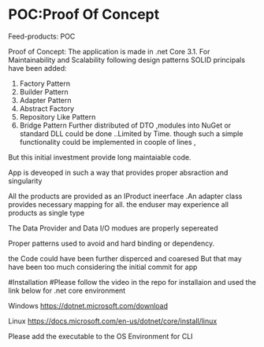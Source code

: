 # POC:Proof Of Concept
Feed-products: POC

Proof of Concept:
The application is made in .net Core 3.1.
For Maintainability and Scalability following design  patterns SOLID principals have been added:
1.	Factory Pattern
2.	Builder Pattern
3.   Adapter Pattern
4.	Abstract Factory
5.	Repository Like Pattern
6.	Bridge Pattern
Further distributed of DTO ,modules into NuGet or standard DLL could be done ..Limited by Time.
though such a simple functionality could be implemented in  coople of lines ,

But this initial investment provide long maintaiable  code.

App is deveoped in such a way that provides proper absraction and singularity

All the products are provided as an IProduct ineerface .An adapter class provides necessary mapping for all.
the enduser may experience all products as single type

The Data Provider and Data I/O  modues are properly sepereated

Proper patterns used to avoid and hard binding or dependency.

the Code could have been further disperced and coaresed But that may have been too much 
considering the initial commit for app
 

#Installation 
 #Please follow the video in the repo for installaion and used the link below for .net core environment
 
Windows
https://dotnet.microsoft.com/download


Linux
https://docs.microsoft.com/en-us/dotnet/core/install/linux

Please add the executable to the OS Environment  for CLI




